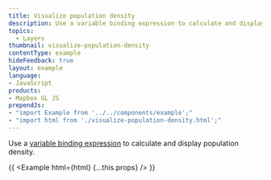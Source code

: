 ```yaml
---
title: Visualize population density
description: Use a variable binding expression to calculate and display population density.
topics:
  - Layers
thumbnail: visualize-population-density
contentType: example
hideFeedback: true
layout: example
language:
- JavaScript
products:
- Mapbox GL JS
prependJs:
- "import Example from '../../components/example';"
- "import html from './visualize-population-density.html';"
---
```


Use a [variable binding expression](https://maplibre.org/maplibre-gl-js-docs/style-spec/expressions/#variable-binding) to calculate and display population density.

{{ <Example html={html} {...this.props} /> }}
